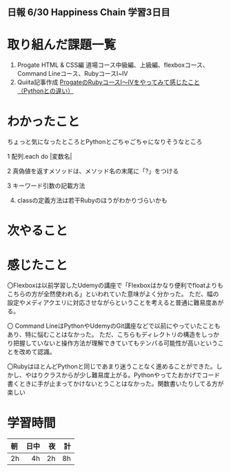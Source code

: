## 日報 6/30 Happiness Chain 学習3日目

# 取り組んだ課題一覧 
1. Progate HTML & CSS編 道場コース中級編、上級編、flexboxコース、Command Lineコース、RubyコースⅠ~Ⅳ
2. Quiita記事作成 [ProgateのRubyコースⅠ～Ⅳをやってみて感じたこと（Pythonとの違い）](https://qiita.com/yama708-hc/items/f2be7fe45b0e35aa3084)

# わかったこと

ちょっと気になったところとPythonとごちゃごちゃになりそうなところ

1 配列.each do |変数名|

2 真偽値を返すメソッドは、メソッド名の末尾に「?」をつける

3 キーワード引数の記載方法

4. classの定義方法は若干Rubyのほうがわかりづらいかも



# 次やること

# 感じたこと

〇Flexboxは以前学習したUdemyの講座で「Flexboxはかなり便利でfloatよりもこちらの方が全然使われる」といわれていた意味がよく分かった。
ただ、幅の設定やメディアクエリに対応させながらということを考えると普通に難易度あがる。

〇 Command LineはPythonやUdemyのGit講座などで以前にやっていたこともあり、特に悩むことはなかった。
ただ、こちらもディレクトリの構造をしっかり把握していないと操作方法が理解できていてもテンパる可能性が高いということを改めて認識。

〇RubyはほとんどPythonと同じであまり迷うことなく進めることができた。しかし、やはりクラスからが少し難易度上がる。Pythonやってたおかげでコード書くときに手が止まってかけないとうことはなかった。関数書いたりしてる方が楽しい


# 学習時間

| 朝           | 日中          | 夜              | 計              |
| :----------|------------:|-------------:|-------------:|
| 2h           | 4h            | 2h              |  8h            |
